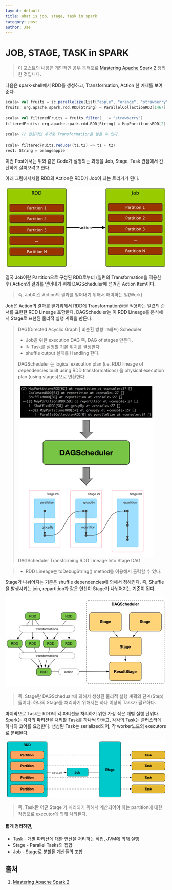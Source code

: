```yaml
---
layout: default
title: What is job, stage, task in spark
category: post
author: Jae
---
```


# JOB, STAGE, TASK in SPARK

> 이 포스트의 내용은 개인적인 공부 목적으로 [Mastering Apache Spark 2](https://www.gitbook.com/book/jaceklaskowski/mastering-apache-spark/details) 정리한 것입니다.


다음은 spark-shell에서 RDD를 생성하고, Transformation, Action 한 예제를 보여준다.

```scala
scala> val fruits = sc.parallelize(List("apple", "orange", "strawberry"))
fruits: org.apache.spark.rdd.RDD[String] = ParallelCollectionRDD[1467] at parallelize at <console>:12

scala> val filteredFruits = fruits.filter(_ != "strawberry")
filteredFruits: org.apache.spark.rdd.RDD[String] = MapPartitionsRDD[2] at filter at <console>:37

scala> // 원한다면 추가로 Transformation을 넣을 수 있다.

scala> filteredFruits.reduce((t1,t2) => t1 + t2)
res1: String = orangeapple
```


이번 Post에서는 위와 같은 Code가 실행되는 과정을 Job, Stage, Task 관점에서 간단하게 살펴보려고 한다.

아래 그림에서처럼 RDD의 Action은 RDD가 Job이 되는 트리거가 된다.

![RDD-to-Job](/images/what-is-job-stage-task-in-spark/RDD-to-Job.png)

결국 Job이란 Partition으로 구성된 RDD로부터 (일련의 Transformation을 적용한 후) Action의 결과를 얻어내기 위해 DAGScheduler에 넘겨진 Action Item이다.

> 즉, Job이란 Action의 결과를 얻어내기 위해서 해야하는 일(Work)

Job은 Action의 결과를 얻기위해서 RDD에 Transformation들을 적용하는 일련의 순서를 표현한 RDD Lineage 포함한다. DAGScheduler는 이 RDD Lineage를 분석해서 Stage로 표현된 물리적 실행 계획을 만든다.

> DAG(Directed Acyclic Graph | 비순환 방향 그래프) Scheduler
>
> * Job을 위한 execution DAG 즉, DAG of stages 만든다.
> * 각 Task를 실행할 기본 위치를 결정한다.
> * shuffle output 실패를 Handling 한다.
>
> DAGScheduler 는 logical execution plan (i.e. RDD lineage of dependencies built using RDD transformations) 을 physical execution plan (using stages)으로 변환한다.
>
> ![dagscheduler-rdd-lineage-stage-dag](/images/what-is-job-stage-task-in-spark/dagscheduler-rdd-lineage-stage-dag.png)
> DAGScheduler Transforming RDD Lineage Into Stage DAG


> * RDD Lineage는 toDebugString() method를 이용해서 출력할 수 있다.

Stage가 나뉘어지는 기준은 shuffle dependencies에 의해서 정해진다. 즉, Shuffle을 발생시키는 join, repartition과 같은 연산이 Stage가 나뉘어지는 기준이 된다.

![graph-of-stage](/images/what-is-job-stage-task-in-spark/graph-of-stage.png)

> 즉, Stage란 DAGSchedualr에 의해서 생성된 물리적 실행 계획의 단계(Step)들이다.
> 하나의 Stage를 처리하기 위해서는 하나 이상의 Task가 필요하다.

마지막으로 Task는 RDD의 각 파티션을 처리하기 위한 가장 작은 개별 실행 단위다. Spark는 각각의 파티션을 처리할 Task를 하나씩 만들고, 각각의 Task는 클러스터에 하나의 코어를 요청한다. 생성된 Task는 serialized되어, 각 worker노드의 executors로 분배된다.

![spark-rdd-partitions-job-stage-tasks](/images/what-is-job-stage-task-in-spark/spark-rdd-partitions-job-stage-tasks.png)

> 즉, Task란 어떤 Stage 가 처리되기 위해서 계산되어야 하는 partition에 대한 작업으로 executor에 의해 처리된다.

#### 짧게 정리하면,

* Task - 개별 파티션에 대한 연산을 처리하는 작업, JVM에 의해 실행
* Stage - Parallel Tasks의 집합
* Job - Stage로 분할된 계산들의 조합


## 출처
1. [Mastering Apache Spark 2](https://www.gitbook.com/book/jaceklaskowski/mastering-apache-spark/details)